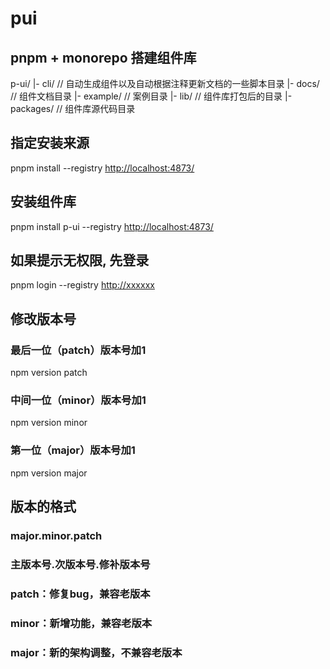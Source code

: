 # pui

## pnpm + monorepo 搭建组件库

p-ui/
|- cli/ // 自动生成组件以及自动根据注释更新文档的一些脚本目录
|- docs/ // 组件文档目录
|- example/ // 案例目录
|- lib/ // 组件库打包后的目录
|- packages/ // 组件库源代码目录

## 指定安装来源

pnpm install --registry <http://localhost:4873/>

## 安装组件库

pnpm install p-ui --registry <http://localhost:4873/>

## 如果提示无权限, 先登录

pnpm login --registry <http://xxxxxx>

## 修改版本号

### 最后一位（patch）版本号加1

npm version patch
​

### 中间一位（minor）版本号加1

npm version minor
​

### 第一位（major）版本号加1

npm version major

## 版本的格式

### major.minor.patch

### 主版本号.次版本号.修补版本号

### patch：修复bug，兼容老版本

### minor：新增功能，兼容老版本

### major：新的架构调整，不兼容老版本
